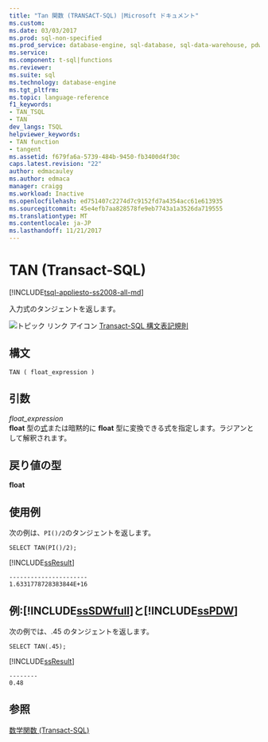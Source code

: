 ```yaml
---
title: "Tan 関数 (TRANSACT-SQL) |Microsoft ドキュメント"
ms.custom: 
ms.date: 03/03/2017
ms.prod: sql-non-specified
ms.prod_service: database-engine, sql-database, sql-data-warehouse, pdw
ms.service: 
ms.component: t-sql|functions
ms.reviewer: 
ms.suite: sql
ms.technology: database-engine
ms.tgt_pltfrm: 
ms.topic: language-reference
f1_keywords:
- TAN_TSQL
- TAN
dev_langs: TSQL
helpviewer_keywords:
- TAN function
- tangent
ms.assetid: f679fa6a-5739-484b-9450-fb3400d4f30c
caps.latest.revision: "22"
author: edmacauley
ms.author: edmaca
manager: craigg
ms.workload: Inactive
ms.openlocfilehash: ed751407c2274d7c9152fd7a4354acc61e613935
ms.sourcegitcommit: 45e4efb7aa828578fe9eb7743a1a3526da719555
ms.translationtype: MT
ms.contentlocale: ja-JP
ms.lasthandoff: 11/21/2017
---
```

# <a name="tan-transact-sql"></a>TAN (Transact-SQL)
[!INCLUDE[tsql-appliesto-ss2008-all-md](../../includes/tsql-appliesto-ss2008-all-md.md)]

  入力式のタンジェントを返します。  
  
 ![トピック リンク アイコン](../../database-engine/configure-windows/media/topic-link.gif "トピック リンク アイコン") [Transact-SQL 構文表記規則](../../t-sql/language-elements/transact-sql-syntax-conventions-transact-sql.md)  
  
## <a name="syntax"></a>構文  
  
```  
TAN ( float_expression )  
```  
  
## <a name="arguments"></a>引数  
 *float_expression*  
 **float** 型の[式](../../t-sql/language-elements/expressions-transact-sql.md)または暗黙的に **float** 型に変換できる式を指定します。ラジアンとして解釈されます。  
  
## <a name="return-types"></a>戻り値の型  
 **float**  
  
## <a name="examples"></a>使用例  
 次の例は、`PI()/2`のタンジェントを返します。  
  
```  
SELECT TAN(PI()/2);  
```  
  
 [!INCLUDE[ssResult](../../includes/ssresult-md.md)]  
  
```  
----------------------  
1.6331778728383844E+16  
```  
  
## <a name="examples-includesssdwfullincludessssdwfull-mdmd-and-includesspdwincludessspdw-mdmd"></a>例:[!INCLUDE[ssSDWfull](../../includes/sssdwfull-md.md)]と[!INCLUDE[ssPDW](../../includes/sspdw-md.md)]  
 次の例では、.45 のタンジェントを返します。  
  
```  
SELECT TAN(.45);  
```  
  
 [!INCLUDE[ssResult](../../includes/ssresult-md.md)]  
  
 ```
--------  
0.48
```  
  
## <a name="see-also"></a>参照  
 [数学関数 &#40;Transact-SQL&#41;](../../t-sql/functions/mathematical-functions-transact-sql.md)  
  
  

